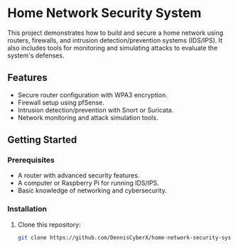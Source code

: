# Home Network Security System

This project demonstrates how to build and secure a home network using routers, firewalls, and intrusion detection/prevention systems (IDS/IPS). It also includes tools for monitoring and simulating attacks to evaluate the system's defenses.

## Features
- Secure router configuration with WPA3 encryption.
- Firewall setup using pfSense.
- Intrusion detection/prevention with Snort or Suricata.
- Network monitoring and attack simulation tools.

## Getting Started

### Prerequisites
- A router with advanced security features.
- A computer or Raspberry Pi for running IDS/IPS.
- Basic knowledge of networking and cybersecurity.

### Installation
1. Clone this repository:
   ```bash
   git clone https://github.com/DennisCyberX/home-network-security-system.git
